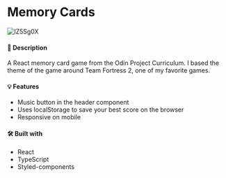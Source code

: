 # Memory Cards

![lZ5Sg0X](https://user-images.githubusercontent.com/46205282/104136024-71fba500-5348-11eb-8cf4-85de58a60a6e.gif)

#### 📝 Description
A React memory card game from the Odin Project Curriculum. I based the theme of the game around Team Fortress 2, one of my favorite games.

#### 💡 Features
* Music button in the header component
* Uses localStorage to save your best score on the browser
* Responsive on mobile

#### 🛠️ Built with 
 * React
 * TypeScript
 * Styled-components
 
